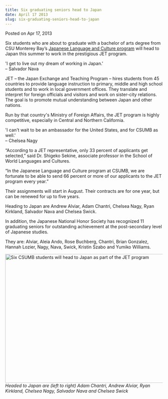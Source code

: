 ```yaml
---
title: Six graduating seniors head to Japan
date: April 17 2013
slug: six-graduating-seniors-head-to-japan
---
```


 



<span class="date">Posted on Apr 17, 2013    </span>
<p>Six students who are about to graduate with a bachelor of arts
degree from CSU Monterey Bay&#x2019;s <a href="https://csumb.edu/Japanese" rel="nofollow">Japanese Language and Culture program</a> will head
to Japan this summer to work in the prestigious JET
program.&#xA0;</p>
<p class="pullquote">&apos;I get to live out my dream of working in
Japan.&apos;<br>
&#x2013; Salvador Nava</br></p>
<p>JET &#x2013; the Japan Exchange and Teaching Program &#x2013; hires students
from 45 countries to provide language instruction to primary,
middle and high school students and to work in local government
offices. They translate and interpret for foreign officials and
visitors and work on sister-city relations. The goal is to promote
mutual understanding between Japan and other nations.</p>
<p>Run by that country&apos;s Ministry of Foreign Affairs, the JET
program is highly competitive, especially in Central and Northern
California.</p>
<p class="pullquote">&apos;I can&apos;t wait to be an ambassador for the
United States, and for CSUMB as well.&apos;<br>
&#x2013; Chelsea Nagy</br></p>
<p>&#x201C;According to a JET representative, only 33 percent of
applicants get selected,&#x201D; said Dr. Shigeko Sekine, associate
professor in the School of World Languages and Cultures.</p>
<p>&#x201C;In the Japanese Language and Culture program at CSUMB, we are
fortunate to be able to send 66 percent or more of our applicants
to the JET program every year.&#x201D;</p>
<p>Their assignments will start in August. Their contracts are for
one year, but can be renewed for up to five years.</p>
<p>Heading to Japan are Andrew Alviar, Adam Chantri, Chelsea
Nagy,&#xA0;Ryan Kirkland, Salvador Nava and Chelsea Swick.</p>
<p>In addition, the Japanese National Honor Society has recognized
11 graduating seniors for outstanding achievement at the
post-secondary level of Japanese studies.</p>
<p>They are: Alviar, Aleia Ando, Rose Buchberg, Chantri, Brian
Gonzalez, Hannah Lozier, Nagy, Nava, Swick, Kristin Szabo and
Yumiko Williams.</p>
<p><img alt="Six CSUMB students will head to Japan as part of the JET program" src="https://news.csumb.edu/sites/default/files/65/attachments/news/images/jet_participants_2013_0.jpg" style="float:left; width:550px; height:411px"/></p>
<p><em>Headed to Japan are (left to right) Adam Chantri, Andrew
Alviar, Ryan Kirkland, Chelsea Nagy, Salvador Nava and Chelsea
Swick</em></p>





```
